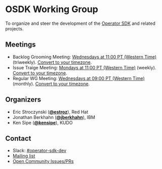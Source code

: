 <!---
This is an autogenerated file!

Please do not edit this file directly, but instead make changes to the
sigs.yaml file in the project root.

To understand how this file is generated, see https://git.k8s.io/community/generator/README.md
--->
# OSDK Working Group

To organize and steer the development of the [Operator SDK](https://github.com/operator-framework/operator-sdk) and related projects.

## Meetings
* Backlog Grooming Meeting: [Wednesdays at 11:00 PT (Western Time)](https://docs.google.com/document/d/1ujWb-rSJ4JWeHLVxK0WS5ZuSJgeESG42MDeYjSl9Q6U/edit) (triweekly). [Convert to your timezone](http://www.thetimezoneconverter.com/?t=11:00&tz=PT%20%28Western%20Time%29).
* Issue Traige Meeting: [Mondays at 11:00 PT (Western Time)](https://github.com/operator-framework/operator-sdk/issues?q=is%3Aopen+is%3Aissue+no%3Amilestone+sort%3Acreated-asc) (weekly). [Convert to your timezone](http://www.thetimezoneconverter.com/?t=11:00&tz=PT%20%28Western%20Time%29).
* Regular WG Meeting: [Wednesdays at 09:00 PT (Western Time)](https://docs.google.com/document/d/1ujWb-rSJ4JWeHLVxK0WS5ZuSJgeESG42MDeYjSl9Q6U/edit) (monthly). [Convert to your timezone](http://www.thetimezoneconverter.com/?t=09:00&tz=PT%20%28Western%20Time%29).

## Organizers

* Eric Stroczynski (**[@estroz](https://github.com/estroz)**), Red Hat
* Jonathan Berkhahn (**[@jberkhahn](https://github.com/jberkhahn)**), IBM
* Ken Sipe (**[@kensipe](https://github.com/kensipe)**), KUDO

## Contact
- Slack: [#operator-sdk-dev](https://kubernetes.slack.com/messages/operator-sdk-dev)
- [Mailing list](https://groups.google.com/forum/#!forum/operator-framework)
- [Open Community Issues/PRs](https://github.com/operator-framework/community/labels/wg%2Fosdk)
<!-- BEGIN CUSTOM CONTENT -->

<!-- END CUSTOM CONTENT -->
